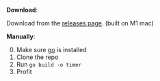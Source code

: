 
**Download**:

Download from the [releases page][rlurl]. (built on M1 mac)

[rlurl]: https://github.com/jacklolidk/just-timer/releases

**Manually**:

0. Make sure [go][gourl] is installed 
1. Clone the repo
2. Run `go build -o timer`
3. Profit

[gourl]: https://go.dev/

